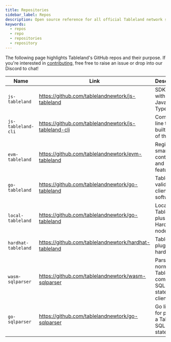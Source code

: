 ```yaml
---
title: Repositories
sidebar_label: Repos
description: Open source reference for all official Tableland network software.
keywords:
  - repos
  - repo
  - repositories
  - repository
---
```


The following page highlights Tableland's GitHub repos and their purpose. If you're interested in [contributing](/contribute), free free to raise an issue or drop into our Discord to chat!

| Name                | Link                                                  | Description                                                        |
| ------------------- | ----------------------------------------------------- | ------------------------------------------------------------------ |
| `js-tableland`      | https://github.com/tablelandnewtork/js-tableland      | SDK built with JavaScript / TypeScript                             |
| `js-tableland-cli`  | https://github.com/tablelandnewtork/js-tableland-cli  | Command line tool built on top of the SDK                          |
| `evm-tableland`     | https://github.com/tablelandnewtork/evm-tableland     | Registry smart contract and related features                       |
| `go-tableland`      | https://github.com/tablelandnewtork/go-tableland      | Tableland validator client software                                |
| `local-tableland`   | https://github.com/tablelandnewtork/go-tableland      | Local-only Tableland plus Hardhat node                             |
| `hardhat-tableland` | https://github.com/tablelandnewtork/hardhat-tableland | Tableland plugin for hardhat                                       |
| `wasm-sqlparser`    | https://github.com/tablelandnewtork/wasm-sqlparser    | Parse and normalize Tableland-compliant SQL statements client-side |
| `go-sqlparser`      | https://github.com/tablelandnewtork/go-sqlparser      | Go library for parsing a Tableland SQL statement.                  |
